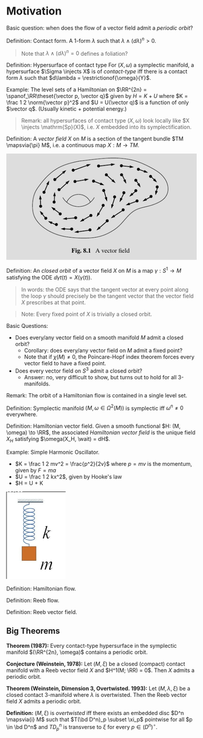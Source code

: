 # Motivation

Basic question: when does the flow of a vector field admit a *periodic orbit*?


Definition: Contact form.
A 1-form $\lambda$ such that $\lambda \wedge (d\lambda)^n  > 0$.

> Note that $\lambda \wedge (d\lambda)^n = 0$ defines a foliation?

Definition: Hypersurface of contact type
For $(X, \omega)$ a symplectic manifold, a hypersurface $\Sigma \injects X$ is of *contact-type* iff there is a contact form $\lambda$ such that $d\lambda = \restrictionof{\omega}{Y}$.

Example:
The level sets of a Hamiltonian on $\RR^{2n} = \spanof_\RR\theset{\vector p, \vector q}$  given by $H  = K + U$ where $K = \frac 1 2 \norm{\vector p}^2$ and $U = U(\vector q)$ is a function of only $\vector q$.
(Usually kinetic + potential energy.)

> Remark: all hypersurfaces of contact type $(X, \omega)$ look locally like $X \injects \mathrm{Sp}(X)$, i.e. $X$ embedded into its symplectification.

Definition:
A *vector field* $X$ on $M$ is a section of the tangent bundle $TM \mapsvia{\pi} M$, i.e. a continuous map $X: M \to TM$.

![](2020-02-03-20-52-40.png)

Definition:
An *closed orbit* of a vector field $X$ on $M$ is a map $\gamma: S^1 \to M$ satisfying the ODE $\dd{\gamma}{t}(t) = X(\gamma(t))$.

> In words: the ODE says that the tangent vector at every point along the loop $\gamma$ should precisely be the tangent vector that the vector field $X$ prescribes at that point.

> Note: Every fixed point of $X$ is trivially a closed orbit.

Basic Questions: 

- Does every/any vector field on a smooth manifold $M$ admit a closed orbit?
  - Corollary: does every/any vector field on $M$ admit a fixed point?
  - Note that if $\chi(M) \neq 0$, the Poincare-Hopf index theorem forces every vector field to have a fixed point.
- Does every vector field on $S^3$ admit a closed orbit?
  - Answer: no, very difficult to show, but turns out to hold for all 3-manifolds.

Remark:
The orbit of a Hamiltonian flow is contained in a single level set.

Definition: Symplectic manifold
$(M, \omega \in \Omega^2(M))$ is symplectic iff $\omega^n \neq 0$ everywhere.

Definition: Hamiltonian vector field.
Given a smooth functional $H: (M, \omega) \to \RR$, the associated *Hamiltonian vector field* is the unique field $X_H$ satisfying $\omega(X_H, \wait) = dH$.

Example: Simple Harmonic Oscillator.

- $K = \frac 1 2 mv^2 = \frac{p^2}{2v}$ where $p=mv$ is the momentum, given by $F = ma$
- $U = \frac 1 2 kx^2$, given by Hooke's law
- $H = U + K

![](2020-02-03-21-23-02.png)

Definition: Hamiltonian flow.

Definition: Reeb flow.

Definition: Reeb vector field.

## Big Theorems

**Theorem (1987):**
Every contact-type hypersurface in the symplectic manifold $(\RR^{2n}, \omega)$ contains a periodic orbit.

**Conjecture (Weinstein, 1978):**
Let $(M, \xi)$ be a closed (compact) contact manifold with a Reeb vector field $X$ and $H^1(M; \RR) = 0$. Then $X$ admits a periodic orbit.

**Theorem (Weinstein, Dimension 3, Overtwisted. 1993):**
Let $(M, \lambda, \xi)$ be a closed contact 3-manifold where $\lambda$ is overtwisted. 
Then the Reeb vector field $X$ admits a periodic orbit.

**Definition:**
$(M, \xi)$ is *overtwisted* iff there exists an embedded disc $D^n \mapsvia{i} M$ such that $T(\bd D^n)_p \subset \xi_p$ pointwise for all $p \in \bd D^n$ and $TD^n_p$ is transverse to $\xi$ for every $p\in  (D^n)^\circ$.

